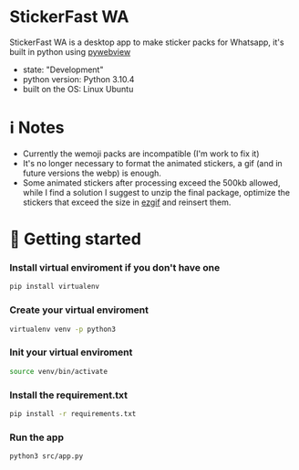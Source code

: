 # StickerFast WA

StickerFast WA is a desktop app to make sticker packs for Whatsapp, it's built in python using [pywebview](https://pywebview.flowrl.com)
- state: "Development"
- python version: Python 3.10.4
- built on the OS: Linux Ubuntu

# ℹ️ Notes 
- Currently the wemoji packs are incompatible (I'm work to fix it)
- It's no longer necessary to format the animated stickers, a gif (and in future versions the webp) is enough.
- Some animated stickers after processing exceed the 500kb allowed, while I find a solution I suggest to unzip the final package, optimize the stickers that exceed the size in [ezgif](https://ezgif.com/optiwebp) and reinsert them.

# 🚀 Getting started

### Install virtual enviroment if you don't have one
``` bash
pip install virtualenv
```

### Create your virtual enviroment
``` bash
virtualenv venv -p python3
```
  
### Init your virtual enviroment
``` bash
source venv/bin/activate
``` 
### Install the requirement.txt
``` bash
pip install -r requirements.txt 
```

### Run the app
``` bash
python3 src/app.py
```

